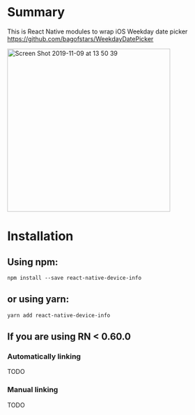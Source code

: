 
# Summary
This is React Native modules to wrap iOS Weekday date picker
https://github.com/bagofstars/WeekdayDatePicker

<img width="374" alt="Screen Shot 2019-11-09 at 13 50 39" src="https://user-images.githubusercontent.com/1519521/68524325-30acd700-02f8-11ea-8db6-e2bf3610ba06.png">

# Installation

## Using npm:

```npm install --save react-native-device-info```

## or using yarn:

```yarn add react-native-device-info```

## If you are using RN < 0.60.0

### Automatically linking
TODO

### Manual linking
TODO
